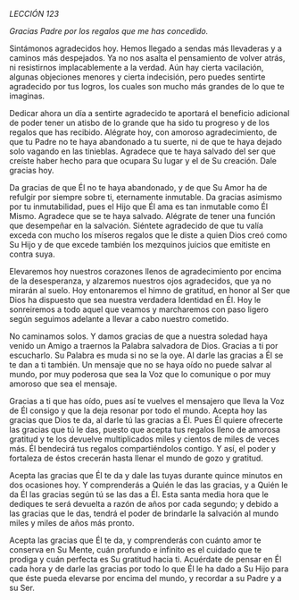 *LECCIÓN 123*

*Gracias Padre por los regalos que me has concedido.*

Sintámonos agradecidos hoy. Hemos llegado a sendas más llevaderas y a caminos más despejados. Ya no nos asalta el pensamiento de volver atrás, ni resistirnos implacablemente a la verdad. Aún hay cierta vacilación, algunas objeciones menores y cierta indecisión, pero puedes sentirte agradecido por tus logros, los cuales son mucho más grandes de lo que te imaginas.

Dedicar ahora un día a sentirte agradecido te aportará el beneficio adicional de poder tener un atisbo de lo grande que ha sido tu progreso y de los regalos que has recibido. Alégrate hoy, con amoroso agradecimiento, de que tu Padre no te haya abandonado a tu suerte, ni de que te haya dejado solo vagando en las tinieblas. Agradece que te haya salvado del ser que creíste haber hecho para que ocupara Su lugar y el de Su creación. Dale gracias hoy.

Da gracias de que Él no te haya abandonado, y de que Su Amor ha de refulgir por siempre sobre ti, eternamente inmutable. Da gracias asimismo por tu inmutabilidad, pues el Hijo que Él ama es tan inmutable como Él Mismo. Agradece que se te haya salvado. Alégrate de tener una función que desempeñar en la salvación. Siéntete agradecido de que tu valía exceda con mucho los míseros regalos que le diste a quien Dios creó como Su Hijo y de que excede también los mezquinos juicios que emitiste en contra suya.

Elevaremos hoy nuestros corazones llenos de agradecimiento por encima de la desesperanza, y alzaremos nuestros ojos agradecidos, que ya no mirarán al suelo. Hoy entonaremos el himno de gratitud, en honor al Ser que Dios ha dispuesto que sea nuestra verdadera Identidad en Él. Hoy le sonreiremos a todo aquel que veamos y marcharemos con paso ligero según seguimos adelante a llevar a cabo nuestro cometido.

No caminamos solos. Y damos gracias de que a nuestra soledad haya venido un Amigo a traernos la Palabra salvadora de Dios. Gracias a ti por escucharlo. Su Palabra es muda si no se la oye. Al darle las gracias a Él se te dan a ti también. Un mensaje que no se haya oído no puede salvar al mundo, por muy poderosa que sea la Voz que lo comunique o por muy amoroso que sea el mensaje.

Gracias a ti que has oído, pues así te vuelves el mensajero que lleva la Voz de Él consigo y que la deja resonar por todo el mundo. Acepta hoy las gracias que Dios te da, al darle tú las gracias a Él. Pues Él quiere ofrecerte las gracias que tú le das, puesto que acepta tus regalos lleno de amorosa gratitud y te los devuelve multiplicados miles y cientos de miles de veces más. Él bendecirá tus regalos compartiéndolos contigo. Y así, el poder y fortaleza de éstos crecerán hasta llenar el mundo de gozo y gratitud.

Acepta las gracias que Él te da y dale las tuyas durante quince minutos en dos ocasiones hoy. Y comprenderás a Quién le das las gracias, y a Quién le da Él las gracias según tú se las das a Él. Esta santa media hora que le dediques te será devuelta a razón de años por cada segundo; y debido a las gracias que le das, tendrá el poder de brindarle la salvación al mundo miles y miles de años más pronto.

Acepta las gracias que Él te da, y comprenderás con cuánto amor te conserva en Su Mente, cuán profundo e infinito es el cuidado que te prodiga y cuán perfecta es Su gratitud hacia ti. Acuérdate de pensar en Él cada hora y de darle las gracias por todo lo que Él le ha dado a Su Hijo para que éste pueda elevarse por encima del mundo, y recordar a su Padre y a su Ser.
